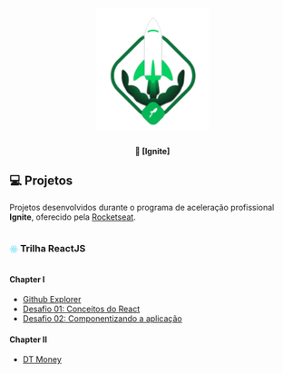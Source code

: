 <h1 align="center">
  <img src=".github/logo.svg" width="200px" alt="ignite" />
</h1>

<h4 align="center">
  🚀 [Ignite]
</h4>

## 💻 Projetos

Projetos desenvolvidos durante o programa de aceleração profissional **Ignite**, oferecido pela [Rocketseat][rocketseat].

<img align="center" alt="react" height="15px" src="https://raw.githubusercontent.com/devicons/devicon/master/icons/react/react-original.svg">
<h3 style="display: inline-block;">Trilha <strong>ReactJS</strong></h3>

#### Chapter I

- [Github Explorer](https://github.com/pablomaribondo/github-explorer)
- [Desafio 01: Conceitos do React](https://github.com/pablomaribondo/ignite-desafio01-reactjs)
- [Desafio 02: Componentizando a aplicação](https://github.com/pablomaribondo/ignite-desafio02-reactjs)

#### Chapter II

- [DT Money](https://github.com/pablomaribondo/dtmoney)

[rocketseat]: https://rocketseat.com.br/
